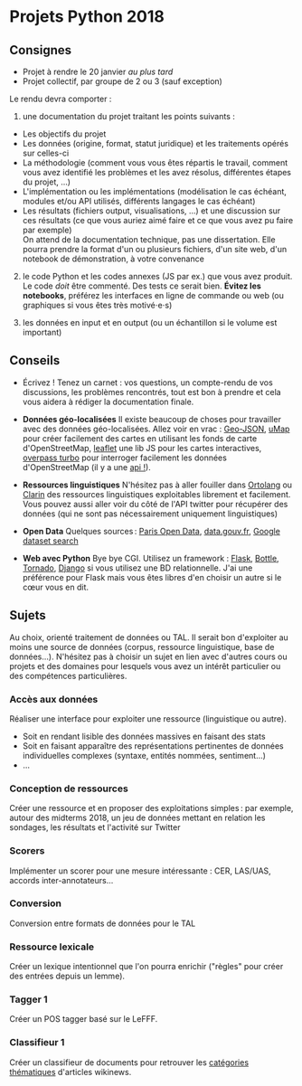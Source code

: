 # Projets Python 2018

## Consignes
* Projet à rendre le 20 janvier *au plus tard*
* Projet collectif, par groupe de 2 ou 3 (sauf exception)

Le rendu devra comporter :

  1. une documentation du projet traitant les points suivants :
   * Les objectifs du projet
   * Les données (origine, format, statut juridique) et les traitements opérés sur celles-ci
   * La méthodologie (comment vous vous êtes répartis le travail, comment vous avez identifié les problèmes et les avez résolus, différentes étapes du projet, ...)
   * L'implémentation ou les implémentations (modélisation le cas échéant, modules et/ou API utilisés, différents langages le cas échéant)
   * Les résultats (fichiers output, visualisations, ...) et une discussion sur ces résultats (ce que vous auriez aimé faire et ce que vous avez pu faire par exemple)  
    On attend de la documentation technique, pas une dissertation. Elle pourra prendre la format d'un ou plusieurs fichiers, d'un site web, d'un notebook de démonstration, à votre convenance

  2. le code Python et les codes annexes (JS par ex.) que vous avez produit.
Le code *doit* être commenté. Des tests ce serait bien. **Évitez les notebooks**, préférez les interfaces en ligne de commande ou web (ou graphiques si vous êtes très motivé⋅e⋅s)

  3. les données en input et en output (ou un échantillon si le volume est important)

## Conseils
  - Écrivez ! Tenez un carnet : vos questions, un compte-rendu de vos discussions, les problèmes rencontrés, tout est bon à prendre et cela vous aidera à rédiger la documentation finale.

  - **Données géo-localisées**
Il existe beaucoup de choses pour travailler avec des données géo-localisées. Allez voir en vrac : [Geo-JSON](http://geojson.org/), [uMap](http://umap.openstreetmap.fr/fr/) pour créer facilement des cartes en utilisant les fonds de carte d'OpenStreetMap, [leaflet](http://leafletjs.com/) une lib JS pour les cartes interactives, [overpass turbo](http://overpass-turbo.eu/) pour interroger facilement les données d'OpenStreetMap (il y a une [api !](http://www.overpass-api.de/)).

  - **Ressources linguistiques**
  N'hésitez pas à aller fouiller dans [Ortolang](https://www.ortolang.fr/) ou [Clarin](https://lindat.mff.cuni.cz/repository/xmlui/) des ressources linguistiques exploitables librement et facilement. Vous pouvez aussi aller voir du côté de l'API twitter pour récupérer des données (qui ne sont pas nécessairement uniquement linguistiques)

  - **Open Data**
  Quelques sources : [Paris Open Data](https://opendata.paris.fr), [data.gouv.fr](https://data.gouv.fr), [Google dataset search](https://toolbox.google.com/datasetsearch)

  - **Web avec Python**
Bye bye CGI. Utilisez un framework : [Flask](http://flask.pocoo.org/), [Bottle](http://bottlepy.org), [Tornado](http://tornado.readthedocs.io/), [Django](https://www.djangoproject.com/) si vous utilisez une BD relationnelle.   J'ai une préférence pour Flask mais vous êtes libres d'en choisir un autre si le cœur vous en dit.

## Sujets
Au choix, orienté traitement de données ou TAL. Il serait bon d'exploiter au moins une source de données (corpus, ressource linguistique, base de données…). N'hésitez pas à choisir un sujet en lien avec d'autres cours ou projets et des domaines pour lesquels vous avez un intérêt particulier ou des compétences particulières.

### Accès aux données
Réaliser une interface pour exploiter une ressource (linguistique ou autre).
  - Soit en rendant lisible des données massives en faisant des stats
  - Soit en faisant apparaître des représentations pertinentes de données individuelles complexes (syntaxe, entités nommées, sentiment…)
  - …

### Conception de ressources
Créer une ressource et en proposer des exploitations simples : par exemple, autour des midterms 2018, un jeu de données mettant en relation les sondages, les résultats et l'activité sur Twitter

### Scorers
Implémenter un scorer pour une mesure intéressante : CER, LAS/UAS, accords inter-annotateurs…

### Conversion
Conversion entre formats de données pour le TAL

### Ressource lexicale
Créer un lexique intentionnel que l'on pourra enrichir ("règles" pour créer des entrées depuis un lemme).

### Tagger 1
Créer un POS tagger basé sur le LeFFF.

### Classifieur 1
Créer un classifieur de documents pour retrouver les [catégories thématiques](https://fr.wikinews.org/wiki/Page:Sommaire) d'articles wikinews.
